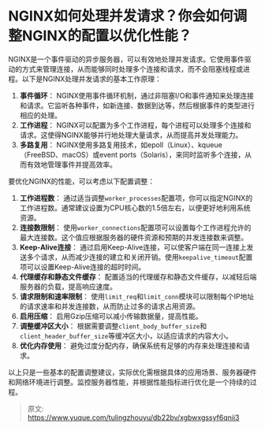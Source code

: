 # NGINX如何处理并发请求？你会如何调整NGINX的配置以优化性能？

NGINX是一个事件驱动的异步服务器，可以有效地处理并发请求。它使用事件驱动的方式来管理连接，从而能够同时处理多个连接和请求，而不会阻塞线程或进程。以下是NGINX处理并发请求的基本工作原理：

1.  **事件循环**：
NGINX使用事件循环机制，通过非阻塞I/O和事件通知来处理连接和请求。它监听各种事件，如新连接、数据到达等，然后根据事件的类型进行相应的处理。 
2.  **工作进程**：
NGINX可以配置为多个工作进程，每个进程可以处理多个连接和请求。这使得NGINX能够并行地处理大量请求，从而提高并发处理能力。 
3.  **多路复用**：
NGINX使用多路复用技术，如epoll（Linux）、kqueue（FreeBSD、macOS）或event ports（Solaris），来同时监听多个连接，从而有效地管理事件并提高效率。 

要优化NGINX的性能，可以考虑以下配置调整：

1.  **工作进程数**：
通过适当调整`worker_processes`配置项，你可以指定NGINX的工作进程数。通常建议设置为CPU核心数的1.5倍左右，以便更好地利用系统资源。 
2.  **连接数限制**：
使用`worker_connections`配置项可以设置每个工作进程允许的最大连接数。这个值应根据服务器的硬件资源和预期的并发连接数来调整。 
3.  **Keep-Alive连接**：
通过启用Keep-Alive连接，可以使客户端在同一连接上发送多个请求，从而减少连接的建立和关闭开销。使用`keepalive_timeout`配置项可以设置Keep-Alive连接的超时时间。 
4.  **代理缓存和静态文件缓存**：
配置适当的代理缓存和静态文件缓存，以减轻后端服务器的负载，提高响应速度。 
5.  **请求限制和速率限制**：
使用`limit_req`和`limit_conn`模块可以限制每个IP地址的请求速率和并发连接数，从而防止过多的请求占用资源。 
6.  **启用压缩**：
启用Gzip压缩可以减小传输数据量，提高性能。 
7.  **调整缓冲区大小**：
根据需要调整`client_body_buffer_size`和`client_header_buffer_size`等缓冲区大小，以适应请求的内容大小。 
8.  **优化内存使用**：
避免过度分配内存，确保系统有足够的内存来处理连接和请求。 

以上只是一些基本的配置调整建议，实际优化需根据具体的应用场景、服务器硬件和网络环境进行调整。监控服务器性能，并根据性能指标进行优化是一个持续的过程。


> 原文: <https://www.yuque.com/tulingzhouyu/db22bv/xgbwxgssyf6qnii3>
